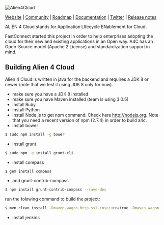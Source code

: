 ![Alien4Cloud](https://raw.githubusercontent.com/alien4cloud/alien4cloud.github.io/sources/images/alien4cloud-banner.png)

[Website](http://alien4cloud.github.io) |
[Community](http://alien4cloud.github.io/community/index.html) |
[Roadmap](http://alien4cloud.github.io/roadmap/index.html) |
[Documentation](http://alien4cloud.github.io/#/documentation/1.1.0/index.html) |
[Twitter](https://twitter.com/alien4cloud) |
[Release notes](http://alien4cloud.github.io/#/release_notes/index.html)


ALIEN 4 Cloud stands for Application LIfecycle ENablement for Cloud.

FastConnect started this project in order to help enterprises adopting the cloud for their new and existing applications in an Open way. A4C has an Open-Source model (Apache 2 License) and standardization support in mind.

## Building Alien 4 Cloud

Alien 4 Cloud is written in java for the backend and requires a JDK 8 or newer (note that we test it using JDK 8 only for now).

- make sure you have a JDK 8 installed
- make sure you have Maven installed (team is using 3.0.5)
- install Ruby
- install Python
- install Node.js to get npm command. Check here http://nodejs.org. Note that you need a recent version of npm (2.7.4) in order to build a4c.
- install bower  
```sh
$ sudo npm install -g bower
```
- install grunt  
```sh
$ sudo npm -g install grunt-cli
```
- install compass  
```sh
$ gem install compass
```
- and grunt-contrib-compass  
```sh
$ npm install grunt-contrib-compass --save-dev
```  

run the folowing command to build the project:  
```sh
$ mvn clean install -Dmaven.wagon.http.ssl.insecure=true -Dmaven.wagon.http.ssl.allowall=true
```
- install jenkins
